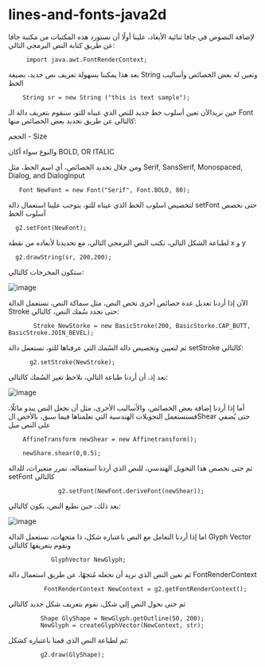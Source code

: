 # lines-and-fonts-java2d

لإضافة النصوص في جافا ثنائية الأبعاد، علينا أولًا أن نستورد هذه المكتبات من مكتبة جافا عن طريق كتابة النص البرمجي التالي:

         import java.awt.FontRenderContext;
         
         
بعد هذا يمكننا بسهولة تعريف نص جديد، بصيغة String وتعين له بعض الخصائص وأساليب الخط 


        String sr = new String ("this is text sample");
        
        
حين نريدالآن تعين أسلوب خط جديد للنص الذي عيناه للتو، سنقوم بتعريف دالة الـ Font كالتالي
عن طريق تحديد بعض الخصائص منها:



الحجم - Size



 والنوع سواء أكان BOLD, OR ITALIC
 
 
 
ومن خلال تحديد الخصائص، أي اسم الخط، مثل Serif, SansSerif, Monospaced, Dialog, and DialogInput 
       
       
       Font NewFont = new Font("Serif", Font.BOLD, 80);
       
       
       
لتخصيص اسلوب الخط الذي عيناه للتو، يتوجب علينا استعمال دالة setFont حتى نخصص أسلوب الخط


      g2.setFont(NewFont);
       
       
لطباعة الشكل التالي، نكتب النص البرمجي التالي، مع تحديدنا لأبعاده من نقطة x و y

      g2.drawString(sr, 200,200);
      
      
ستكون المخرجات كالتالي:


![image](https://user-images.githubusercontent.com/63984422/142727371-2034a971-37b7-4448-834c-21d8bf5595d2.png)


الآن إذا أردنا تعديل عدة خصائص أخرى تخص النص، مثل سماكة النص، نستعمل الدالة Stroke حتى تحدد سُمك النص، كالتالي:


           Stroke NewStorke = new BasicStroke(200, BasicStorke.CAP_BUTT, BasicStroke.JOIN_BEVEL);
           
ثم لتعيين وتخصيص دالة السُمك التي عرفناها للتو، نستعمل دالة setStroke كالتالي:


          g2.setStroke(NewStroke);
          

بعد إذ، أن أردنا طباعة التالي، نلاحظ تغير السُمك كالتالي:


![image](https://user-images.githubusercontent.com/63984422/142727734-ba919727-daac-4aff-a381-70742f85226b.png)


أما إذا أردنا إضافة بعض الخصائص، والأساليب الأخرى، مثل أن نجعل النص يبدو مائلًا، فسنستعمل التحويلات الهندسية التي تعلمناها فيما سبق، بالأخص الShear حتى يُضفي على النص ميل


        AffineTransform newShear = new Affinetransform();
        
        newShare.shear(0,0.5);
        
        
        
ثم حتى نخصص هذا التحويل الهندسي، للنص الذي أردنا استعماله، نمرر متغيرات، للدالة setFont كالتالي


                  g2.setFont(NewFont.deriveFont(newShear));
                  
                  
بعد ذلك، حين نطبع النص، يكون كالتالي:        
        
![image](https://user-images.githubusercontent.com/63984422/142728161-3e804129-39e2-4377-9ec4-2c710674a184.png)


اما إذا أردنا التعامل مع النص باعتباره شكل، ذا متجهات، نستعمل الدالة Glyph Vector ونقوم بتعريفها كالتالي

                
                
                GlyphVector NewGlyph;
                
               
                
                
ثم نعين النص الذي نريد أن نجعله مُتجهًا، عن طريق استعمال دالة FontRenderContext 


              FontRenderContext NewContext = g2.getFontRenderContext();
              
              
ثم حتى نحول النص إلى شكل، نقوم بتعريف شكل جديد كالتالي 


             Shape GlyShape = NewGlyph.getOutline(50, 200);
             NewGlyph = createGlyphVector(NewContext, str);
             
             
            
ثم لطباعة النص الذي قمنا باعتباره كشكل: 


             
             g2.draw(GlyShape);







